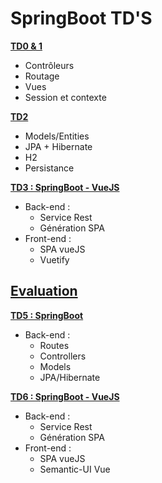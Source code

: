 SpringBoot TD'S
=================


**[TD0 & 1](https://github.com/McFlyOL/springboot-tds/tree/td1)**

* Contrôleurs
* Routage
* Vues
* Session et contexte

**[TD2](https://github.com/McFlyOL/springboot-tds/tree/td2)**

* Models/Entities
* JPA + Hibernate
* H2
* Persistance
 
**[TD3 : SpringBoot - VueJS](https://github.com/McFlyOL/springboot-tds/tree/td3)**

* Back-end :
  * Service Rest
  * Génération SPA
* Front-end :
  * SPA vueJS
  * Vuetify
  
 **[Evaluation](https://github.com/McFlyOL/springboot-tds/tree/evaluation)**
 -----------------
 
 **[TD5 : SpringBoot](https://github.com/McFlyOL/springboot-tds/tree/td5)**

 * Back-end :
   * Routes
   * Controllers
   * Models
   * JPA/Hibernate
 
 **[TD6 : SpringBoot - VueJS]()**

 * Back-end :
   * Service Rest
   * Génération SPA
 * Front-end :
   * SPA vueJS
   * Semantic-UI Vue
